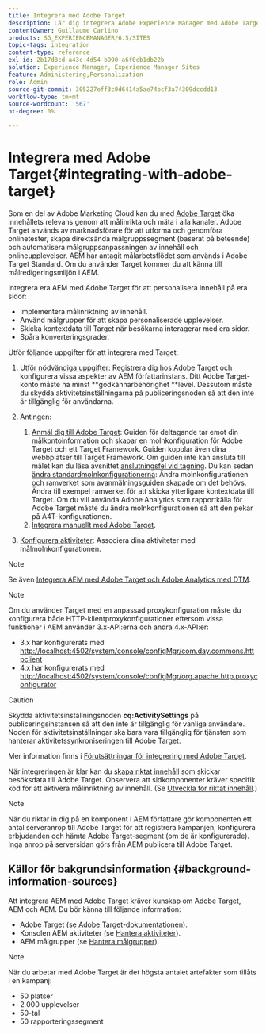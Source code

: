 ```yaml
---
title: Integrera med Adobe Target
description: Lär dig integrera Adobe Experience Manager med Adobe Target.
contentOwner: Guillaume Carlino
products: SG_EXPERIENCEMANAGER/6.5/SITES
topic-tags: integration
content-type: reference
exl-id: 2b17d8cd-a43c-4d54-b990-a6f0cb1db22b
solution: Experience Manager, Experience Manager Sites
feature: Administering,Personalization
role: Admin
source-git-commit: 305227eff3c0d6414a5ae74bcf3a74309dccdd13
workflow-type: tm+mt
source-wordcount: '567'
ht-degree: 0%

---
```


# Integrera med Adobe Target{#integrating-with-adobe-target}

Som en del av Adobe Marketing Cloud kan du med [Adobe Target](https://www.adobe.com/ro/solutions/testing-targeting/testandtarget.html) öka innehållets relevans genom att målinrikta och mäta i alla kanaler. Adobe Target används av marknadsförare för att utforma och genomföra onlinetester, skapa direktsända målgruppssegment (baserat på beteende) och automatisera målgruppsanpassningen av innehåll och onlineupplevelser. AEM har antagit målarbetsflödet som används i Adobe Target Standard. Om du använder Target kommer du att känna till målredigeringsmiljön i AEM.

Integrera era AEM med Adobe Target för att personalisera innehåll på era sidor:

* Implementera målinriktning av innehåll.
* Använd målgrupper för att skapa personaliserade upplevelser.
* Skicka kontextdata till Target när besökarna interagerar med era sidor.
* Spåra konverteringsgrader.

Utför följande uppgifter för att integrera med Target:

1. [Utför nödvändiga uppgifter](/help/sites-administering/target-requirements.md): Registrera dig hos Adobe Target och konfigurera vissa aspekter av AEM författarinstans. Ditt Adobe Target-konto måste ha minst **godkännarbehörighet **level. Dessutom måste du skydda aktivitetsinställningarna på publiceringsnoden så att den inte är tillgänglig för användarna.

1. Antingen:

   1. [Anmäl dig till Adobe Target](/help/sites-administering/opt-in.md): Guiden för deltagande tar emot din målkontoinformation och skapar en molnkonfiguration för Adobe Target och ett Target Framework. Guiden kopplar även dina webbplatser till Target Framework. Om guiden inte kan ansluta till målet kan du läsa avsnittet [anslutningsfel vid tagning](/help/sites-administering/target-configuring.md#troubleshooting-target-connection-problems). Du kan sedan [ändra standardmolnkonfigurationerna](/help/sites-administering/target-configuring.md#modifying-the-opt-in-wizard-configurations): Ändra molnkonfigurationen och ramverket som avanmälningsguiden skapade om det behövs. Ändra till exempel ramverket för att skicka ytterligare kontextdata till Target. Om du vill använda Adobe Analytics som rapportkälla för Adobe Target måste du ändra molnkonfigurationen så att den pekar på A4T-konfigurationen.
   1. [Integrera manuellt med Adobe Target](/help/sites-administering/target-configuring.md#manually-integrating-with-adobe-target).

1. [Konfigurera aktiviteter](/help/sites-authoring/activitylib.md): Associera dina aktiviteter med målmolnkonfigurationen.

>[!NOTE]
>
>Se även [Integrera AEM med Adobe Target och Adobe Analytics med DTM](https://helpx.adobe.com/experience-manager/using/integrate-digital-marketing-solutions.html).

>[!NOTE]
>
>Om du använder Target med en anpassad proxykonfiguration måste du konfigurera både HTTP-klientproxykonfigurationer eftersom vissa funktioner i AEM använder 3.x-API:erna och andra 4.x-API:er:
>
>* 3.x har konfigurerats med [http://localhost:4502/system/console/configMgr/com.day.commons.httpclient](http://localhost:4502/system/console/configMgr/com.day.commons.httpclient)
>* 4.x har konfigurerats med [http://localhost:4502/system/console/configMgr/org.apache.http.proxyconfigurator](http://localhost:4502/system/console/configMgr/org.apache.http.proxyconfigurator)
>

>[!CAUTION]
>
>Skydda aktivitetsinställningsnoden **cq:ActivitySettings** på publiceringsinstansen så att den inte är tillgänglig för vanliga användare. Noden för aktivitetsinställningar ska bara vara tillgänglig för tjänsten som hanterar aktivitetssynkroniseringen till Adobe Target.
>
>Mer information finns i [Förutsättningar för integrering med Adobe Target](/help/sites-administering/target-requirements.md#securing-the-activity-settings-node).

När integreringen är klar kan du [skapa riktat innehåll](/help/sites-authoring/content-targeting-touch.md) som skickar besöksdata till Adobe Target. Observera att sidkomponenter kräver specifik kod för att aktivera målinriktning av innehåll. (Se [Utveckla för riktat innehåll](/help/sites-developing/target.md).)

>[!NOTE]
>
>När du riktar in dig på en komponent i AEM författare gör komponenten ett antal serveranrop till Adobe Target för att registrera kampanjen, konfigurera erbjudanden och hämta Adobe Target-segment (om de är konfigurerade). Inga anrop på serversidan görs från AEM publicera till Adobe Target.

## Källor för bakgrundsinformation {#background-information-sources}

Att integrera AEM med Adobe Target kräver kunskap om Adobe Target, AEM och AEM. Du bör känna till följande information:

* Adobe Target (se [Adobe Target-dokumentationen](https://experienceleague.adobe.com/docs/target/using/target-home.html)).
* Konsolen AEM aktiviteter (se [Hantera aktiviteter](/help/sites-authoring/activitylib.md)).
* AEM målgrupper (se [Hantera målgrupper](/help/sites-authoring/managing-audiences.md)).

>[!NOTE]
>
>När du arbetar med Adobe Target är det högsta antalet artefakter som tillåts i en kampanj:
>
>* 50 platser
>* 2 000 upplevelser
>* 50-tal
>* 50 rapporteringssegment
>
